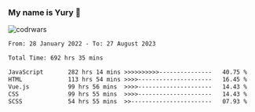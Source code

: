 ### My name is Yury 👋 
![codrwars](https://www.codewars.com/users/litury/badges/micro) 


<!--START_SECTION:waka-->

```txt
From: 28 January 2022 - To: 27 August 2023

Total Time: 692 hrs 35 mins

JavaScript       282 hrs 14 mins >>>>>>>>>>---------------   40.75 %
HTML             113 hrs 54 mins >>>>---------------------   16.45 %
Vue.js           99 hrs 56 mins  >>>>---------------------   14.43 %
CSS              99 hrs 55 mins  >>>>---------------------   14.43 %
SCSS             54 hrs 55 mins  >>-----------------------   07.93 %
```

<!--END_SECTION:waka-->

